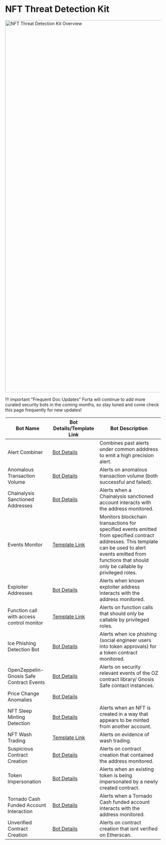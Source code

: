 # NFT Threat Detection Kit

<p align="left">
    <img width=1200 alt="NFT Threat Detection Kit Overview" src="../nft-threat-detection-kit.png">
</p>

!!! important "Frequent Doc Updates"
    Forta will continue to add more curated security bots in the coming months, so stay tuned and come check this page frequently for new updates!


| Bot Name | Bot Details/Template Link | Bot Description  |
|----------|------------------|------------------|
| Alert Combiner | [Bot Details](starter-kit-bot-details.md#alert-combiner) | Combines past alerts under common adddress to emit a high precision alert. |
| Anomalous Transaction Volume | [Bot Details](starter-kit-bot-details.md#anomalous-transaction-volume) | Alerts on anomalous transaction volume (both successful and failed).|
| Chainalysis Sanctioned Addresses | [Bot Details](starter-kit-bot-details.md#chainalysis-sanctioned-addresses) | Alerts when a Chainalysis sanctioned account interacts with the address monitored. |
| Events Monitor | [Template Link](https://github.com/arbitraryexecution/forta-bot-templates/tree/main/src/monitor-events) | Monitors blockchain transactions for specified events emitted from specified contract addresses. This template can be used to alert events emitted from functions that should only be callable by privileged roles. |
| Exploiter Addresses | [Bot Details](starter-kit-bot-details.md#exploiter-addresses) | Alerts when known exploiter address interacts with the address monitored. |
| Function call with access control monitor | [Template Link](https://github.com/arbitraryexecution/forta-bot-templates/tree/main/src/monitor-function-calls) | Alerts on function calls that should only be callable by privileged roles.|
| Ice Phishing Detection Bot | [Bot Details](starter-kit-bot-details.md#evidence-of-phishing-bot) | Alerts when ice phishing (social engineer users into token approvals) for a token contract monitored. |
| OpenZeppelin-Gnosis Safe Contract Events | [Bot Details](starter-kit-bot-details.md#openzeppelin-gnosis-safe-contract-events) | Alerts on security relevant events of the OZ contract library/ Gnosis Safe contact instances. |
| Price Change Anomalies | [Bot Details](starter-kit-bot-details.md#price-change-anomaly) | | Identifies when a price of an asset changes significantly. |
| NFT Sleep Minting Detection | [Bot Details](starter-kit-bot-details.md#nft-sleep-minting-detection) | Alerts when an NFT is created in a way that appears to be minted from another account. |
| NFT Wash Trading | [Template Link](https://github.com/forta-network/forta-bot-templates/tree/main/nft-wash-trade) | Alerts on evidence of wash trading.|
| Suspicious Contract Creation | [Bot Details](starter-kit-bot-details.md#suspicious-contract-creation) | Alerts on contract creation that contained the address monitored. |
| Token Impersonation | [Bot Details](starter-kit-bot-details.md#token-impersonation) | Alerts when an existing token is being impersonated by a newly created contract. |
| Tornado Cash Funded Account Interaction | [Bot Details](starter-kit-bot-details.md#tornado-cash-funded-account-interaction) | Alerts when a Tornado Cash funded account interacts with the address monitored. |
| Unverified Contract Creation | [Bot Details](starter-kit-bot-details.md#unverified-contract-creation) | Alerts on contract creation that isnt verified on Etherscan. |




